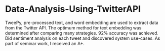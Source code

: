 # Data-Analysis-Using-TwitterAPI

TweePy, pre-processed text, and word embedding are used to extract data from the Twitter API. The optimum method for text embedding was determined after comparing many strategies. 92% accuracy was achieved. Did sentiment analysis on each tweet and discovered system use-cases. As part of seminar work, I received an A+.
